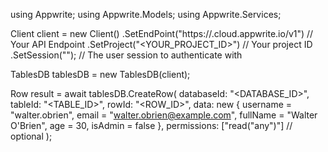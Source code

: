 using Appwrite;
using Appwrite.Models;
using Appwrite.Services;

Client client = new Client()
    .SetEndPoint("https://<REGION>.cloud.appwrite.io/v1") // Your API Endpoint
    .SetProject("<YOUR_PROJECT_ID>") // Your project ID
    .SetSession(""); // The user session to authenticate with

TablesDB tablesDB = new TablesDB(client);

Row result = await tablesDB.CreateRow(
    databaseId: "<DATABASE_ID>",
    tableId: "<TABLE_ID>",
    rowId: "<ROW_ID>",
    data: new {
        username = "walter.obrien",
        email = "walter.obrien@example.com",
        fullName = "Walter O'Brien",
        age = 30,
        isAdmin = false
    },
    permissions: ["read("any")"] // optional
);